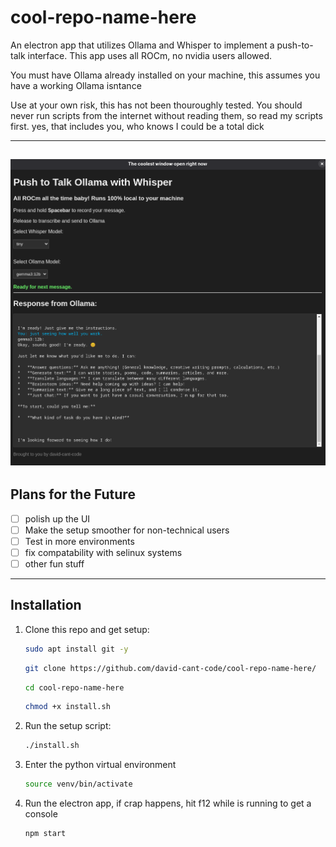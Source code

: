 # cool-repo-name-here
An electron app that utilizes Ollama and Whisper to implement a push-to-talk interface. This app uses all ROCm, no nvidia users allowed.

You must have Ollama already installed on your machine, this assumes you have a working Ollama isntance

Use at your own risk, this has not been thouroughly tested. You should never run scripts from the internet without reading them, so read my scripts first. 
yes, that includes you, who knows I could be a total dick

---
![Screenshot of the app](assets/screenGrab1.png)
---

## Plans for the Future

- [ ] polish up the UI
- [ ] Make the setup smoother for non-technical users
- [ ] Test in more environments
- [ ] fix compatability with selinux systems
- [ ] other fun stuff

---


## Installation

1. Clone this repo and get setup:
    ```bash
    sudo apt install git -y
    ```
    ```bash
    git clone https://github.com/david-cant-code/cool-repo-name-here/
    ```
    ```bash
    cd cool-repo-name-here
    ```
    ```bash
    chmod +x install.sh
    ```

2. Run the setup script:
    ```bash
    ./install.sh
    ```
3. Enter the python virtual environment
    ```bash
    source venv/bin/activate
    ```
5. Run the electron app, if crap happens, hit f12 while is running to get a console
   ```bash
   npm start
   ```
